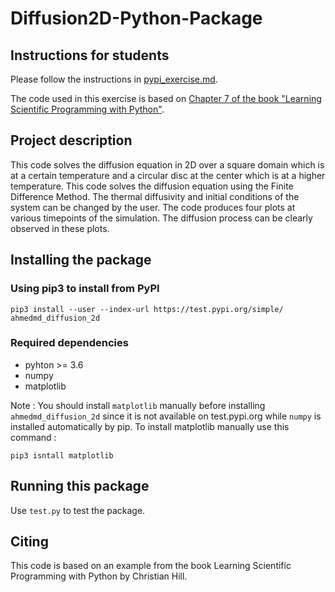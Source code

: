 # Diffusion2D-Python-Package

## Instructions for students

Please follow the instructions in [pypi_exercise.md](https://github.com/Simulation-Software-Engineering/Lecture-Material/blob/main/03_building_and_packaging/pypi_exercise.md).

The code used in this exercise is based on [Chapter 7 of the book "Learning Scientific Programming with Python"](https://scipython.com/book/chapter-7-matplotlib/examples/the-two-dimensional-diffusion-equation/).

## Project description
This code solves the diffusion equation in 2D over a square domain which is at a certain temperature and a circular disc at the center which is at a higher temperature. This code solves the diffusion equation using the Finite Difference Method. The thermal diffusivity and initial conditions of the system can be changed by the user. The code produces four plots at various timepoints of the simulation. The diffusion process can be clearly observed in these plots.
## Installing the package

### Using pip3 to install from PyPI
```
pip3 install --user --index-url https://test.pypi.org/simple/ ahmedmd_diffusion_2d

```
### Required dependencies
- pyhton >= 3.6
- numpy
- matplotlib

Note : You should install `matplotlib` manually before installing `ahmedmd_diffusion_2d` since it is not available on test.pypi.org while `numpy` is installed automatically by pip.
To install matplotlib manually use this command :
```
pip3 isntall matplotlib
```
## Running this package
Use  `test.py` to test the package.
## Citing
This code is based on an example from the book Learning Scientific Programming with Python by Christian Hill.